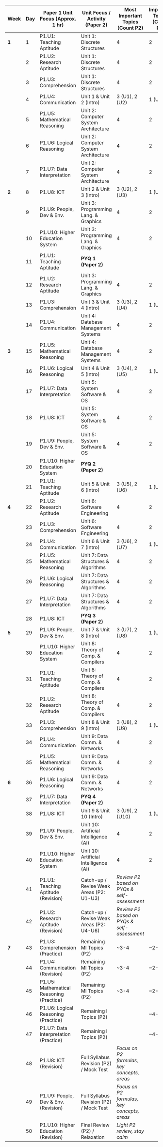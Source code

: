 
| Week  | Day | Paper 1 Unit Focus (Approx. 1 hr)        | Unit Focus / Activity (Paper 2)          | Most Important Topics (Count P2)            | Important Topics (Count P2) | Approx. Hours for P2 Topics | Activity Detail (P2) | Approx. Hours for P2 Activity | Completed |
| ----- | --- | ---------------------------------------- | ---------------------------------------- | ------------------------------------------- | --------------------------- | --------------------------- | -------------------- | ----------------------------- | --------- |
| **1** | 1   | P1.U1: Teaching Aptitude                 | Unit 1: Discrete Structures              | 4                                           | 2                           | ~5.5 hrs                    |                      |                               | [ ]       |
|       | 2   | P1.U2: Research Aptitude                 | Unit 1: Discrete Structures              | 4                                           | 2                           | ~5.5 hrs                    |                      |                               | [ ]       |
|       | 3   | P1.U3: Comprehension                     | Unit 1: Discrete Structures              | 4                                           | 2                           | ~5.5 hrs                    |                      |                               | [ ]       |
|       | 4   | P1.U4: Communication                     | Unit 1 & Unit 2 (Intro)                  | 3 (U1), 2 (U2)                              | 1 (U1)                      | ~5.5 hrs                    |                      |                               | [ ]       |
|       | 5   | P1.U5: Mathematical Reasoning            | Unit 2: Computer System Architecture     | 4                                           | 2                           | ~5.5 hrs                    |                      |                               | [ ]       |
|       | 6   | P1.U6: Logical Reasoning                 | Unit 2: Computer System Architecture     | 4                                           | 2                           | ~5.5 hrs                    |                      |                               | [ ]       |
|       | 7   | P1.U7: Data Interpretation               | Unit 2: Computer System Architecture     | 4                                           | 2                           | ~5.5 hrs                    |                      |                               | [ ]       |
| **2** | 8   | P1.U8: ICT                               | Unit 2 & Unit 3 (Intro)                  | 3 (U2), 2 (U3)                              | 1 (U2)                      | ~5.5 hrs                    |                      |                               | [ ]       |
|       | 9   | P1.U9: People, Dev & Env.                | Unit 3: Programming Lang. & Graphics     | 4                                           | 2                           | ~5.5 hrs                    |                      |                               | [ ]       |
|       | 10  | P1.U10: Higher Education System          | Unit 3: Programming Lang. & Graphics     | 4                                           | 2                           | ~5.5 hrs                    |                      |                               | [ ]       |
|       | 11  | P1.U1: Teaching Aptitude                 | **PYQ 1 (Paper 2)**                      |                                             |                             |                             | Solve & Analyze      | ~6 hrs                        | [ ]       |
|       | 12  | P1.U2: Research Aptitude                 | Unit 3: Programming Lang. & Graphics     | 4                                           | 2                           | ~5.5 hrs                    |                      |                               | [ ]       |
|       | 13  | P1.U3: Comprehension                     | Unit 3 & Unit 4 (Intro)                  | 3 (U3), 2 (U4)                              | 1 (U3)                      | ~5.5 hrs                    |                      |                               | [ ]       |
|       | 14  | P1.U4: Communication                     | Unit 4: Database Management Systems      | 4                                           | 2                           | ~5.5 hrs                    |                      |                               | [ ]       |
| **3** | 15  | P1.U5: Mathematical Reasoning            | Unit 4: Database Management Systems      | 4                                           | 2                           | ~5.5 hrs                    |                      |                               | [ ]       |
|       | 16  | P1.U6: Logical Reasoning                 | Unit 4 & Unit 5 (Intro)                  | 3 (U4), 2 (U5)                              | 1 (U4)                      | ~5.5 hrs                    |                      |                               | [ ]       |
|       | 17  | P1.U7: Data Interpretation               | Unit 5: System Software & OS             | 4                                           | 2                           | ~5.5 hrs                    |                      |                               | [ ]       |
|       | 18  | P1.U8: ICT                               | Unit 5: System Software & OS             | 4                                           | 2                           | ~5.5 hrs                    |                      |                               | [ ]       |
|       | 19  | P1.U9: People, Dev & Env.                | Unit 5: System Software & OS             | 4                                           | 2                           | ~5.5 hrs                    |                      |                               | [ ]       |
|       | 20  | P1.U10: Higher Education System          | **PYQ 2 (Paper 2)**                      |                                             |                             |                             | Solve & Analyze      | ~6 hrs                        | [ ]       |
|       | 21  | P1.U1: Teaching Aptitude                 | Unit 5 & Unit 6 (Intro)                  | 3 (U5), 2 (U6)                              | 1 (U5)                      | ~5.5 hrs                    |                      |                               | [ ]       |
| **4** | 22  | P1.U2: Research Aptitude                 | Unit 6: Software Engineering             | 4                                           | 2                           | ~5.5 hrs                    |                      |                               | [ ]       |
|       | 23  | P1.U3: Comprehension                     | Unit 6: Software Engineering             | 4                                           | 2                           | ~5.5 hrs                    |                      |                               | [ ]       |
|       | 24  | P1.U4: Communication                     | Unit 6 & Unit 7 (Intro)                  | 3 (U6), 2 (U7)                              | 1 (U6)                      | ~5.5 hrs                    |                      |                               | [ ]       |
|       | 25  | P1.U5: Mathematical Reasoning            | Unit 7: Data Structures & Algorithms     | 4                                           | 2                           | ~5.5 hrs                    |                      |                               | [ ]       |
|       | 26  | P1.U6: Logical Reasoning                 | Unit 7: Data Structures & Algorithms     | 4                                           | 2                           | ~5.5 hrs                    |                      |                               | [ ]       |
|       | 27  | P1.U7: Data Interpretation               | Unit 7: Data Structures & Algorithms     | 4                                           | 2                           | ~5.5 hrs                    |                      |                               | [ ]       |
|       | 28  | P1.U8: ICT                               | **PYQ 3 (Paper 2)**                      |                                             |                             |                             | Solve & Analyze      | ~6 hrs                        | [ ]       |
| **5** | 29  | P1.U9: People, Dev & Env.                | Unit 7 & Unit 8 (Intro)                  | 3 (U7), 2 (U8)                              | 1 (U7)                      | ~5.5 hrs                    |                      |                               | [ ]       |
|       | 30  | P1.U10: Higher Education System          | Unit 8: Theory of Comp. & Compilers      | 4                                           | 2                           | ~5.5 hrs                    |                      |                               | [ ]       |
|       | 31  | P1.U1: Teaching Aptitude                 | Unit 8: Theory of Comp. & Compilers      | 4                                           | 2                           | ~5.5 hrs                    |                      |                               | [ ]       |
|       | 32  | P1.U2: Research Aptitude                 | Unit 8: Theory of Comp. & Compilers      | 4                                           | 2                           | ~5.5 hrs                    |                      |                               | [ ]       |
|       | 33  | P1.U3: Comprehension                     | Unit 8 & Unit 9 (Intro)                  | 3 (U8), 2 (U9)                              | 1 (U8)                      | ~5.5 hrs                    |                      |                               | [ ]       |
|       | 34  | P1.U4: Communication                     | Unit 9: Data Comm. & Networks            | 4                                           | 2                           | ~5.5 hrs                    |                      |                               | [ ]       |
|       | 35  | P1.U5: Mathematical Reasoning            | Unit 9: Data Comm. & Networks            | 4                                           | 2                           | ~5.5 hrs                    |                      |                               | [ ]       |
| **6** | 36  | P1.U6: Logical Reasoning                 | Unit 9: Data Comm. & Networks            | 4                                           | 2                           | ~5.5 hrs                    |                      |                               | [ ]       |
|       | 37  | P1.U7: Data Interpretation               | **PYQ 4 (Paper 2)**                      |                                             |                             |                             | Solve & Analyze      | ~6 hrs                        | [ ]       |
|       | 38  | P1.U8: ICT                               | Unit 9 & Unit 10 (Intro)                 | 3 (U9), 2 (U10)                             | 1 (U9)                      | ~5.5 hrs                    |                      |                               | [ ]       |
|       | 39  | P1.U9: People, Dev & Env.                | Unit 10: Artificial Intelligence (AI)    | 4                                           | 2                           | ~5.5 hrs                    |                      |                               | [ ]       |
|       | 40  | P1.U10: Higher Education System          | Unit 10: Artificial Intelligence (AI)    | 4                                           | 2                           | ~5.5 hrs                    |                      |                               | [ ]       |
|       | 41  | P1.U1: Teaching Aptitude (Revision)      | Catch-up / Revise Weak Areas (P2: U1-U3) | *Review P2 based on PYQs & self-assessment* |                             | ~5-6 hrs                    |                      |                               | [ ]       |
|       | 42  | P1.U2: Research Aptitude (Revision)      | Catch-up / Revise Weak Areas (P2: U4-U6) | *Review P2 based on PYQs & self-assessment* |                             | ~5-6 hrs                    |                      |                               | [ ]       |
| **7** | 43  | P1.U3: Comprehension (Practice)          | Remaining MI Topics (P2)                 | ~3-4                                        | ~2-3                        | ~5.5 hrs                    |                      |                               | [ ]       |
|       | 44  | P1.U4: Communication (Revision)          | Remaining MI Topics (P2)                 | ~3-4                                        | ~2-3                        | ~5.5 hrs                    |                      |                               | [ ]       |
|       | 45  | P1.U5: Mathematical Reasoning (Practice) | Remaining MI Topics (P2)                 | ~3-4                                        | ~2-3                        | ~5.5 hrs                    |                      |                               | [ ]       |
|       | 46  | P1.U6: Logical Reasoning (Practice)      | Remaining I Topics (P2)                  |                                             | ~4-6                        | ~5.5 hrs                    |                      |                               | [ ]       |
|       | 47  | P1.U7: Data Interpretation (Practice)    | Remaining I Topics (P2)                  |                                             | ~4-6                        | ~5.5 hrs                    |                      |                               | [ ]       |
|       | 48  | P1.U8: ICT (Revision)                    | Full Syllabus Revision (P2) / Mock Test  | *Focus on P2 formulas, key concepts, areas* |                             | ~5-6 hrs                    |                      |                               | [ ]       |
|       | 49  | P1.U9: People, Dev & Env. (Revision)     | Full Syllabus Revision (P2) / Mock Test  | *Focus on P2 formulas, key concepts, areas* |                             | ~5-6 hrs                    |                      |                               | [ ]       |
|       | 50  | P1.U10: Higher Education (Revision)      | Final Review (P2) / Relaxation           | *Light P2 review, stay calm*                |                             | ~2-3 hrs                    |                      |                               | [ ]       |